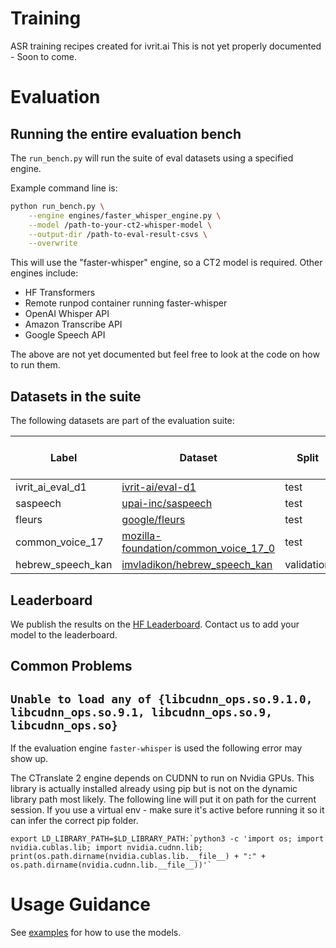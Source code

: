 # Training

ASR training recipes created for ivrit.ai
This is not yet properly documented - Soon to come.

# Evaluation

## Running the entire evaluation bench

The `run_bench.py` will run the suite of eval datasets using a specified engine.

Example command line is:

```bash
python run_bench.py \
    --engine engines/faster_whisper_engine.py \
    --model /path-to-your-ct2-whisper-model \
    --output-dir /path-to-eval-result-csvs \
    --overwrite
```

This will use the "faster-whisper" engine, so a CT2 model is required.
Other engines include:

- HF Transformers
- Remote runpod container running faster-whisper
- OpenAI Whisper API
- Amazon Transcribe API
- Google Speech API

The above are not yet documented but feel free to look at the code on how to run them.

## Datasets in the suite

The following datasets are part of the evaluation suite:

| Label             | Dataset                                                                                                      | Split      | Text Column   | Dataset Configuration Name | Gated |
| ----------------- | ------------------------------------------------------------------------------------------------------------ | ---------- | ------------- | -------------------------- | ----- |
| ivrit_ai_eval_d1  | [ivrit-ai/eval-d1](https://huggingface.co/datasets/ivrit-ai/eval-d1)                                         | test       | text          | -                          | ❌    |
| saspeech          | [upai-inc/saspeech](https://huggingface.co/datasets/ivrit-ai/saspeech)                                       | test       | text          | -                          | ❌    |
| fleurs            | [google/fleurs](https://huggingface.co/datasets/google/fleurs)                                               | test       | transcription | he_il                      | ❌    |
| common_voice_17   | [mozilla-foundation/common_voice_17_0](https://huggingface.co/datasets/mozilla-foundation/common_voice_17_0) | test       | sentence      | he                         | ✅    |
| hebrew_speech_kan | [imvladikon/hebrew_speech_kan](https://huggingface.co/datasets/imvladikon/hebrew_speech_kan)                 | validation | sentence      | -                          | ❌    |

## Leaderboard

We publish the results on the [HF Leaderboard](https://huggingface.co/spaces/ivrit-ai/hebrew-transcription-leaderboard).
Contact us to add your model to the leaderboard.

## Common Problems

## `Unable to load any of {libcudnn_ops.so.9.1.0, libcudnn_ops.so.9.1, libcudnn_ops.so.9, libcudnn_ops.so}`

If the evaluation engine `faster-whisper` is used the following error may show up.

The CTranslate 2 engine depends on CUDNN to run on Nvidia GPUs. This library is actually installed already using pip but is not on the dynamic library path most likely.
The following line will put it on path for the current session. If you use a virtual env - make sure it's active before running it so it can infer the correct pip folder.

```
export LD_LIBRARY_PATH=$LD_LIBRARY_PATH:`python3 -c 'import os; import nvidia.cublas.lib; import nvidia.cudnn.lib; print(os.path.dirname(nvidia.cublas.lib.__file__) + ":" + os.path.dirname(nvidia.cudnn.lib.__file__))'`
```

# Usage Guidance

See [examples](./examples) for how to use the models.